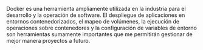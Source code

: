 Docker es una herramienta ampliamente utilizada en la industria para el desarrollo y la operación de software. El despliegue de aplicaciones en entornos contenedorizados, el mapeo de volúmenes, la ejecución de operaciones sobre contenedores y la configuración de variables de entorno son herramientas sumamente
importantes que me permitirán gestionar de mejor manera proyectos a futuro.
